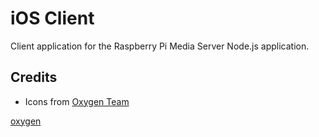 # iOS Client

Client application for the Raspberry Pi Media Server Node.js
application.

## Credits

- Icons from [Oxygen Team](oxygen)

[oxygen](http://www.iconarchive.com/artist/oxygen-icons.org.html)

